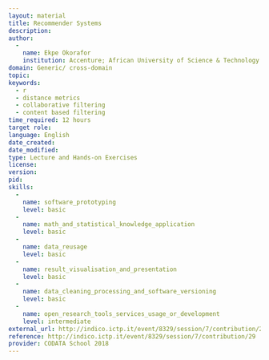```yaml
---
layout: material
title: Recommender Systems
description: 
author: 
  - 
    name: Ekpe Okorafor
    institution: Accenture; African University of Science & Technology
domain: Generic/ cross-domain
topic: 
keywords: 
  - r
  - distance metrics
  - collaborative filtering
  - content based filtering
time_required: 12 hours
target role: 
language: English
date_created: 
date_modified: 
type: Lecture and Hands-on Exercises
license: 
version: 
pid: 
skills: 
  - 
    name: software_prototyping
    level: basic
  - 
    name: math_and_statistical_knowledge_application
    level: basic
  - 
    name: data_reusage
    level: basic
  - 
    name: result_visualisation_and_presentation
    level: basic
  - 
    name: data_cleaning_processing_and_software_versioning
    level: basic
  - 
    name: open_research_tools_services_usage_or_development
    level: intermediate
external_url: http://indico.ictp.it/event/8329/session/7/contribution/28
reference: http://indico.ictp.it/event/8329/session/7/contribution/29
provider: CODATA School 2018
---
```


